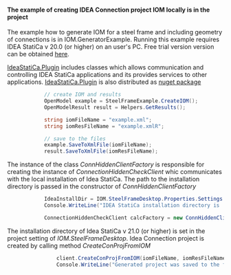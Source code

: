 #### The example of creating IDEA Connection project IOM locally is in the project

The example how to generate IOM for a steel frame and including geometry of connections is in IOM.GeneratorExample. Running this example requires IDEA StatiCa v 20.0 (or higher) on an user's PC. Free trial version version can be obtained [here](https://www.ideastatica.com/free-trial).

[IdeaStatiCa.Plugin](../../../IdeaStatiCa.Plugin) includes classes which allows communication and controlling IDEA StatiCa applications and its provides services to other applications. [IdeaStatiCa.Plugin](../../../IdeaStatiCa.Plugin) is also distributed as [nuget package](https://www.nuget.org/packages/IdeaStatiCa.Plugin/)

```C#
			// create IOM and results
			OpenModel example = SteelFrameExample.CreateIOM();
			OpenModelResult result = Helpers.GetResults();

			string iomFileName = "example.xml";
			string iomResFileName = "example.xmlR";

			// save to the files
			example.SaveToXmlFile(iomFileName);
			result.SaveToXmlFile(iomResFileName);
```

The instance of the class *ConnHiddenClientFactory* is responsible for creating the instance of *ConnectionHiddenCheckClient* whic communicates with the local installation of Idea StatiCa. The path to the installation directory is passed in the constructor of *ConnHiddenClientFactory*

```C#
			IdeaInstallDir = IOM.SteelFrameDesktop.Properties.Settings.Default.IdeaInstallDir;
			Console.WriteLine("IDEA StatiCa installation directory is '{0}'", IdeaInstallDir);

			ConnectionHiddenCheckClient calcFactory = new ConnHiddenClientFactory(IdeaInstallDir);
```

The installation directory of Idea StatiCa v 21.0 (or higher) is set in the project setting of *IOM.SteelFrameDesktop*. Idea Connection project is created by calling method *CreateConProjFromIOM*

```C#
				client.CreateConProjFromIOM(iomFileName, iomResFileName, fileConnFileNameFromLocal);
				Console.WriteLine("Generated project was saved to the file '{0}'", fileConnFileNameFromLocal);
```




